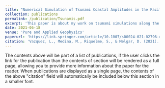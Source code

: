 ```yaml
---
title: "Numerical Simulation of Tsunami Coastal Amplitudes in the Pacific Coast of Mexico Based on Non-Uniform k^-2 Slip Distributions"
collection: publications
permalink: /publication/Tsunamis.pdf
excerpt: 'This paper is about my work on tsunami simulations along the Pacific Coasts of Mexico.'
date: 2021-06-18
venue: 'Pure and Applied Geophysics'
paperurl: 'https://link.springer.com/article/10.1007/s00024-021-02796-x'
citation: 'Vazquez, L., Medina, M., Riquelme, S., & Melgar, D. (2021). Numerical Simulation of Tsunami Coastal Amplitudes in the Pacific Coast of Mexico Based on Non-Uniform k-2 Slip Distributions. Pure and Applied Geophysics, 178(9), 3291-3312.'
---
```


The contents above will be part of a list of publications, if the user clicks the link for the publication than the contents of section will be rendered as a full page, allowing you to provide more information about the paper for the reader. When publications are displayed as a single page, the contents of the above "citation" field will automatically be included below this section in a smaller font.
